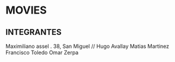 # MOVIES
## INTEGRANTES
Maximiliano assel . 38, San Miguel //
Hugo Avallay
Matias Martinez
Francisco Toledo
Omar Zerpa